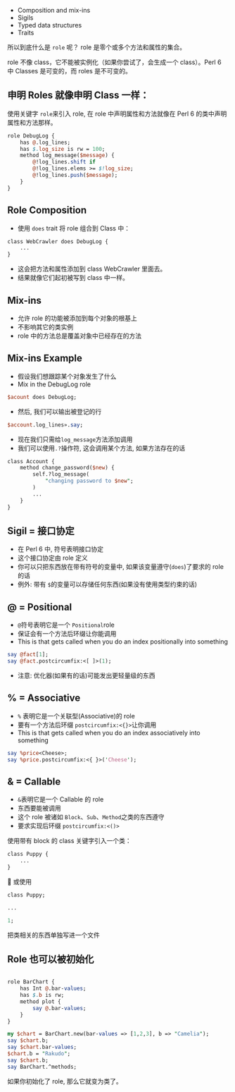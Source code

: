 
- Composition and mix-ins
- Sigils
- Typed data structures
- Traits



所以到底什么是 `role` 呢？ role 是零个或多个方法和属性的集合。

role 不像 class，它不能被实例化（如果你尝试了，会生成一个 class）。Perl 6 中 Classes 是可变的，而 roles 是不可变的。



## 申明 Roles 就像申明 Class 一样：

使用关键字 `role`来引入 role, 在 role 中声明属性和方法就像在 Perl 6 的类中声明属性和方法那样。

``` perl
role DebugLog {
    has @.log_lines;
    has $.log_size is rw = 100;
    method log_message($message) {
        @!log_lines.shift if
        @!log_lines.elems >= $!log_size;
        @!log_lines.push($message);
    }
}
```

## Role Composition

- 使用 `does` trait 将 role 组合到 Class 中：

``` perl
class WebCrawler does DebugLog {
    ...
}
```

- 这会把方法和属性添加到 class WebCrawler 里面去。
- 结果就像它们起初被写到 class 中一样。

## Mix-ins

- 允许 role 的功能被添加到每个对象的根基上
- 不影响其它的类实例
- role 中的方法总是覆盖对象中已经存在的方法

## Mix-ins Example

- 假设我们想跟踪某个对象发生了什么
- Mix in the DebugLog role

``` perl
$acount does DebugLog;
```

- 然后, 我们可以输出被登记的行

``` perl
$account.log_lines».say;
```

- 现在我们只需给`log_message`方法添加调用
- 我们可以使用`.?`操作符, 这会调用某个方法, 如果方法存在的话

``` perl
class Account {
    method change_password($new) {
        self.?log_message(
            "changing password to $new";
        )
        ...
    }
}
```

## Sigil = 接口协定

- 在 Perl 6 中, 符号表明接口协定
- 这个接口协定由 role 定义
- 你可以只把东西放在带有符号的变量中, 如果该变量遵守(`does`)了要求的 role 的话
- 例外: 带有 `$`的变量可以存储任何东西(如果没有使用类型约束的话)

## @ = Positional

- `@`符号表明它是一个 `Positional`role
- 保证会有一个方法后环缀让你能调用
- This is that gets called when you do an index positionally into something

``` perl
say @fact[1];
say @fact.postcircumfix:<[ ]>(1);
```

- 注意: 优化器(如果有的话)可能发出更轻量级的东西

## % = Associative

- `%` 表明它是一个关联型(Associative)的 role
- 要有一个方法后环缀 `postcircumfix:<{}>`让你调用
- This is that gets called when you do an index associatively into something

``` perl
say %price<Cheese>;
say %price.postcircumfix:<{ }>('Cheese');
```

## & = Callable

- `&`表明它是一个 Callable 的 role
- 东西要能被调用
- 这个 role 被诸如 `Block`、`Sub`、`Method`之类的东西遵守
- 要求实现后环缀 `postcircumfix:<()>`

使用带有 block 的 class 关键字引入一个类：

``` perl
class Puppy {
    ...
}
```

 或使用

``` perl
class Puppy;

...

1;
```

把类相关的东西单独写进一个文件

## Role 也可以被初始化

```perl

role BarChart {
    has Int @.bar-values;
    has $.b is rw;
    method plot {
        say @.bar-values;
    }
}

my $chart = BarChart.new(bar-values => [1,2,3], b => "Camelia");
say $chart.b;
say $chart.bar-values;
$chart.b = "Rakudo";
say $chart.b;
say BarChart.^methods;
```
如果你初始化了 role, 那么它就变为类了。
